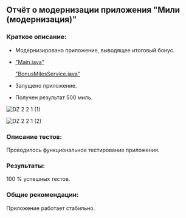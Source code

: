 ## Отчёт о модернизации приложения "Мили (модернизация)"

### Краткое описание:

- Модернизировано приложение, выводящее итоговый бонус.
- 
  ["Main.java"](https://github.com/IgorEgor1964/Java-Home-Work-2.2.1/blob/master/Main.java)
  
  ["BonusMilesService.java"](https://github.com/IgorEgor1964/Java-Home-Work-2.2.1/blob/master/BonusMilesService.java)
  
- Запущено приложение.
- Получен результат 500 миль.
 
![DZ 2 2 1 (1)](https://user-images.githubusercontent.com/77262709/111400558-482d7880-8713-11eb-886e-c387d752774e.png)

![DZ 2 2 1 (2)](https://user-images.githubusercontent.com/77262709/111400563-4a8fd280-8713-11eb-9f7d-2d39ac9547e2.png)

 
### Описание тестов:

Проводилось функциональное тестирование приложения.

### Результаты:

100 % успешных тестов.

### Общие рекомендации:

Приложение работает стабильно.
